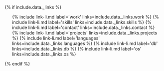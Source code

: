 {% if include.data._links %}
<ul>
  {% include link-li.md label='work' links=include.data._links.work %}
  {% include link-li.md label='skills' links=include.data._links.skills %}
  {% include link-li.md label='contact' links=include.data._links.contact %}
  {% include link-li.md label='projects' links=include.data._links.projects %}
  {% include link-li.md label='languages' links=include.data._links.languages %}
  {% include link-li.md label='db' links=include.data._links.db %}
  {% include link-li.md label='os' links=include.data._links.os %}
</ul>
{% endif %}
